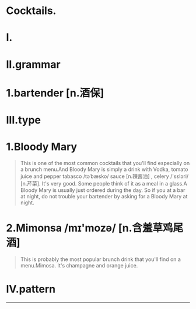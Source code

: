# Cocktails.
# I.



# II.grammar
# 1.bartender [n.酒保]



# III.type
# 1.Bloody Mary
> This is one of the most common cocktails that you'll find especially on a brunch menu.And Bloody Mary is simply a drink with Vodka, tomato juice and pepper tabasco /təˈbæsko/ sauce [n.辣酱油] , celery /'sɛləri/ [n.芹菜]. It's very good. Some people think of it as a meal in a glass.A Bloody Mary is usually just ordered during the day. So if you at a bar at night, do not trouble your bartender by asking for a Bloody Mary at night.

# 2.Mimonsa /mɪ'mozə/ [n.含羞草鸡尾酒]
> This is probably the most popular brunch drink that you'll find on a menu.Mimosa. It's champagne and orange juice.




# IV.pattern
******







